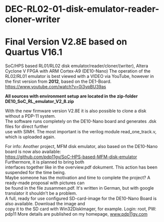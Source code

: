 # DEC-RL02-01-disk-emulator-reader-cloner-writer

# Final Version V2.8E based on Quartus V16.1                                                                                                                                                                                                                            
SoC/HPS based RL01/RL02 disk emulator/reader/cloner/(writer), Altera Cyclone V FPGA with ARM Cortex-A9 (DE10-Nano) 
The operation of the RL02/RL01 emulator is best viewed with a VIDEO via YouTube, however in the first version from **2012**, based on the DE1-Board. https://www.youtube.com/watch?v=0i3ypBU39as
                                                                                                                                              
**All sources with environment setup  are located in the zip-folder DE10_SoC_RL_emulator_V2_8.zip**                                                                                                                                               

With the new firmware version V2.8E it is also possible to clone a disk without a PDP-11 system.                                                        
The software runs completely on the DE10-Nano board and generates .dsk files for direct further                                                       
use with SIMH. The most important is the verilog module read_one_track.v, which is uploaded again.                                                                                       

                                                                                                                    
                                                                                                                    

For info: Another project, MFM disk emulator, also based on the DE10-Nano board is now also available:                   
https://github.com/pdp11gy/SoC-HPS-based-MFM-disk-emulator  Furthermore, it is planned to bring both           
interfaces together like in the overview.pdf dokument. This action has been suspended for the time being.                                
Maybe someone has the motivation and time to complete the project? A ready-made proposal with pictures can                                    
be found in the file zusammen.pdf. It's written in German, but with google translator it shouldn't be a problem.                                                   
A full, ready for use configured SD-card-image for the DE10-Nano Board is also available. Download the image and                                            
copy it to the SD card with Win32DiskImager, for example. Login: root, PW: pdp11
More details are published on my homepage, www.pdp11gy.com
